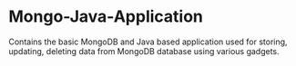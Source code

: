 # Mongo-Java-Application
Contains the basic MongoDB and Java based application used for storing, updating, deleting data from MongoDB database using various gadgets. 
